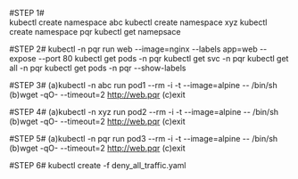 #STEP 1#\
kubectl create namespace abc
kubectl create namespace xyz
kubectl create namespace pqr
kubectl get namepsace

#STEP 2#
kubectl -n pqr run web --image=nginx --labels app=web --expose --port 80
kubectl get pods -n pqr
kubectl get svc -n pqr
kubectl get all -n pqr 
kubectl get pods -n pqr --show-labels


#STEP 3#
(a)kubectl -n abc run pod1 --rm -i -t --image=alpine -- /bin/sh
(b)wget -qO- --timeout=2 http://web.pqr
(c)exit
 
#STEP 4#
(a)kubectl -n xyz run pod2 --rm -i -t --image=alpine -- /bin/sh
(b)wget -qO- --timeout=2 http://web.pqr
(c)exit

#STEP 5#
(a)kubectl -n pqr run pod3 --rm -i -t --image=alpine -- /bin/sh
(b)wget -qO- --timeout=2 http://web.pqr
(c)exit   

#STEP 6#
kubectl create -f  deny_all_traffic.yaml
